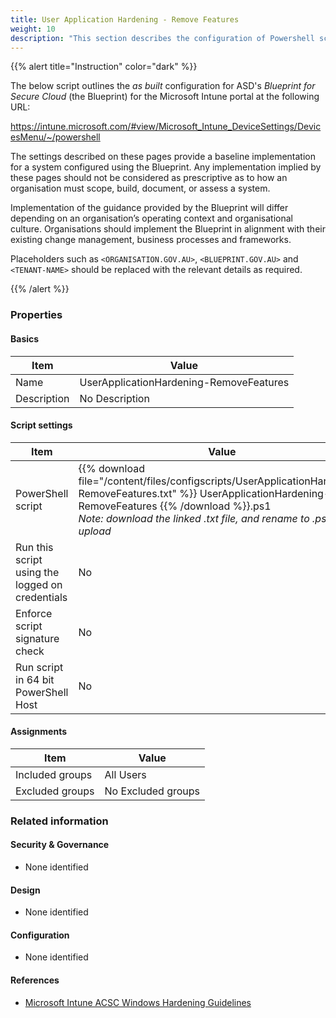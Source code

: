 ```yaml
---
title: User Application Hardening - Remove Features
weight: 10
description: "This section describes the configuration of Powershell scripts within Microsoft Intune associated with systems built according to the guidance provided by ASD's Blueprint for Secure Cloud."
---
```


{{% alert title="Instruction" color="dark" %}}
 
The below script outlines the *as built* configuration for ASD's *Blueprint for Secure Cloud* (the Blueprint) for the Microsoft Intune portal at the following URL:

https://intune.microsoft.com/#view/Microsoft_Intune_DeviceSettings/DevicesMenu/~/powershell

The settings described on these pages provide a baseline implementation for a system configured using the Blueprint. Any implementation implied by these pages should not be considered as prescriptive as to how an organisation must scope, build, document, or assess a system.

Implementation of the guidance provided by the Blueprint will differ depending on an organisation’s operating context and organisational culture. Organisations should implement the Blueprint in alignment with their existing change management, business processes and frameworks.

Placeholders such as `<ORGANISATION.GOV.AU>`, `<BLUEPRINT.GOV.AU>` and `<TENANT-NAME>` should be replaced with the relevant details as required.

{{% /alert %}}

### Properties

#### Basics

| Item        | Value                                   |
| ----------- | --------------------------------------- |
| Name        | UserApplicationHardening-RemoveFeatures |
| Description | No Description                          |

#### Script settings

| Item                                            | Value                                                                                                                                                                                                                                    |
| ----------------------------------------------- | ---------------------------------------------------------------------------------------------------------------------------------------------------------------------------------------------------------------------------------------- |
| PowerShell script                               | {{% download file="/content/files/configscripts/UserApplicationHardening-RemoveFeatures.txt" %}} UserApplicationHardening-RemoveFeatures {{% /download %}}.ps1 <br> *Note: download the linked .txt file, and rename to .ps1 for upload* |
| Run this script using the logged on credentials | No                                                                                                                                                                                                                                       |
| Enforce script signature check                  | No                                                                                                                                                                                                                                       |
| Run script in 64 bit PowerShell Host            | No                                                                                                                                                                                                                                       |

#### Assignments

| Item            | Value              |
| --------------- | ------------------ |
| Included groups | All Users          |
| Excluded groups | No Excluded groups |

### Related information

#### Security & Governance

* None identified
  
#### Design

* None identified
  
#### Configuration

* None identified

#### References

* [Microsoft Intune ACSC Windows Hardening Guidelines](https://github.com/microsoft/Intune-ACSC-Windows-Hardening-Guidelines)
